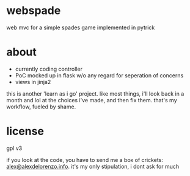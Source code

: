 webspade
========

web mvc for a simple spades game implemented in pytrick


about
========

- currently coding controller
- PoC mocked up in flask w/o any regard for seperation of concerns
- views in jinja2

this is another 'learn as i go' project. like most things, i'll look back in a month and lol at the choices i've made, and then fix them.
that's my workflow, fueled by shame.

license
=======

gpl v3

if you look at the code, you have to send me a box of crickets: alex@alexdelorenzo.info. it's my only stipulation, i dont ask for much
